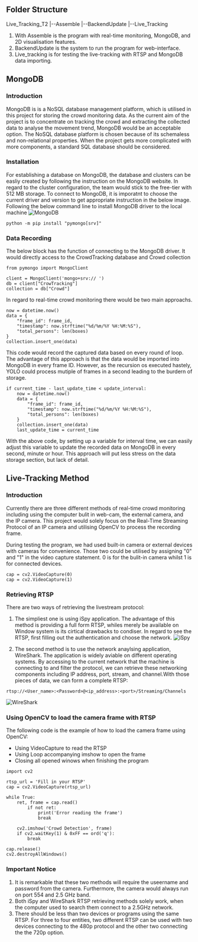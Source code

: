 ## Folder Structure

Live_Tracking_T2
|--Assemble
|--BackendUpdate
|--Live_Tracking

1. With Assemble is the program with real-time monitoring, MongoDB, and 2D visualisation features.
2. BackendUpdate is the system to run the program for web-interface.
3. Live_tracking is for testing the live-tracking with RTSP and MongoDB data importing.

## MongoDB

### Introduction

MongoDB is is a NoSQL database management platform, which is utilised in this project for storing the crowd monitoring data. As the current aim of the project is to concentrate on tracking the crowd and extracting the collected data to analyse the movement trend, MongoDB would be an acceptable option. The NoSQL database platform is chosen because of its schemaless and non-relational properties. When the project gets more complicated with more components, a standard SQL database should be considered.

### Installation

For establishing a database on MongoDB, the database and clusters can be easliy created by following the instruction on the MongoDB website. In regard to the cluster configuration, the team would stick to the free-tier with 512 MB storage.
To connect to MongoDB, it is imporatnt to choose the current driver and version to get appropriate instruction in the below image.
Following the below command line to install MongoDB driver to the local machine
![MongoDB](MongoDBConnect.png)

```
python -m pip install "pymongo[srv]"
```

### Data Recording

The below block has the function of connecting to the MongoDB driver.
It would directly access to the CrowdTracking database and Crowd collection

```
from pymongo import MongoClient

client = MongoClient('mongo+srv:// ')
db = client["CrowTracking"]
collection = db["Crowd"]
```

In regard to real-time crowd monitoring there would be two main approachs.

```
now = datetime.now()
data = {
    "frame_id": frame_id,
    "timestamp": now.strftime("%d/%m/%Y %H:%M:%S"),
    "total_persons": len(boxes)
}
collection.insert_one(data)
```

This code would record the captured data based on every round of loop. The advantage of this approach is that the data would be imported into MongoDB in every frame ID. However, as the recursion os executed hastely, YOLO could process mutiple of frames in a second leading to the burdern of storage.

```
if current_time - last_update_time < update_interval:
    now = datetime.now()
    data = {
        "frame_id": frame_id,
        "timestamp": now.strftime("%d/%m/%Y %H:%M:%S"),
        "total_persons": len(boxes)
    }
    collection.insert_one(data)
    last_update_time = current_time
```

With the above code, by setting up a variable for interval time, we can easily adjust this variable to update the recorded data on MongoDB in every second, minute or hour. This approach will put less stress on the data storage section, but lack of detail.

## Live-Tracking Method

### Introduction

Currently there are three different methods of real-time crowd monitoring including using the computer bulit in web-cam, the external camera, and the IP camera. This project would solely focus on the Real-Time Streaming Protocol of an IP camera and utilising OpenCV to process the recording frame.

During testing the program, we had used built-in camera or external devices with cameras for convenience. Those two could be utilised by assigning "0" and "1" in the video capture statement. 0 is for the bulit-in camera whilst 1 is for connected devices.

```
cap = cv2.VideoCapture(0)
cap = cv2.VideoCapture(1)
```

### Retrieving RTSP

There are two ways of retrieving the livestream protocol:

1. The simpliest one is using iSpy application. The advantage of this method is providing a full form RTSP, whiles merely be available on Window system is its cirtical drawbacks to condiser. In regard to see the RTSP, first filling out the authentication and choose the network.
   ![iSpy](iSpy.png)

2. The second method is to use the network anaylsing application, WireShark. The application is widely aviable on different operating systems. By accessing to the current network that the machine is connecting to and filter the protocol, we can retrieve these networking components including IP address, port, stream, and channel.With those pieces of data, we can form a complete RTSP:

```
rtsp://<User_name>:<Password>@<ip_address>:<port>/Streaming/Channels
```

![WireShark](WireShark.png)

### Using OpenCV to load the camera frame with RTSP

The following code is the example of how to load the camera frame using OpenCV:

- Using VideoCapture to read the RTSP
- Using Loop accompanying imshow to open the frame
- Closing all opened winows when finishing the program

```
import cv2

rtsp_url = 'Fill in your RTSP'
cap = cv2.VideoCapture(rtsp_url)

while True:
    ret, frame = cap.read()
        if not ret:
            print('Error reading the frame')
            break

    cv2.imshow('Crowd Detection', frame)
    if cv2.waitKey(1) & 0xFF == ord('q'):
        break

cap.release()
cv2.destroyAllWindows()
```

### Important Notice

1. It is remarkable that these two methods will require the useername and password from the camera. Furthermore, the camera would always run on port 554 and 2.5 GHz band.
2. Both iSpy and WireShark RTSP retrieving methods solely work, when the computer used to search them connect to a 2.5GHz network.
3. There should be less than two devices or programs using the same RTSP. For three to four entities, two different RTSP can be used with two devices connecting to the 480p protocol and the other two connecting the the 720p option.
